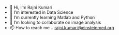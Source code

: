 - 👋 Hi, I’m Rajni Kumari
- 👀 I’m interested in Data Science
- 🌱 I’m currently learning Matlab and Python
- 💞️ I’m looking to collaborate on image analysis
- 📫 How to reach me .. rajni.kumari@einsteinmed.org

<!---
rakumari/rakumari is a ✨ special ✨ repository because its `README.md` (this file) appears on your GitHub profile.
You can click the Preview link to take a look at your changes.
--->
